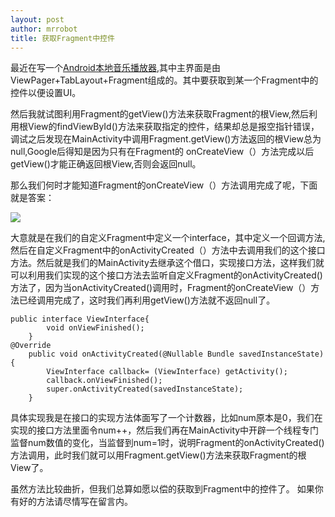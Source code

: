 ```yaml
---
layout: post
author: mrrobot
title: 获取Fragment中控件
---
```


最近在写一个[Android本地音乐播放器](https://github.com/mrrobot97/MusicPlayer),其中主界面是由ViewPager+TabLayout+Fragment组成的。其中要获取到某一个Fragment中的控件以便设置UI。

然后我就试图利用Fragment的getView()方法来获取Fragment的根View,然后利用根View的findViewById()方法来获取指定的控件，结果却总是报空指针错误，调试之后发现在MainActivity中调用Fragment.getView()方法返回的根View总为null,Google后得知是因为只有在Fragment的 onCreateView（）方法完成以后getView()才能正确返回根View,否则会返回null。

那么我们何时才能知道Fragment的onCreateView（）方法调用完成了呢，下面就是答案：

![](http://cl.ly/1x2M3t0N3P2E/answer.tiff)


大意就是在我们的自定义Fragment中定义一个interface，其中定义一个回调方法,然后在自定义Fragment中的onActivityCreated（）方法中去调用我们的这个接口方法。然后就是我们的MainActivity去继承这个借口，实现接口方法，这样我们就可以利用我们实现的这个接口方法去监听自定义Fragment的onActivityCreated()方法了，因为当onActivityCreated()调用时，Fragment的onCreateView（）方法已经调用完成了，这时我们再利用getView()方法就不返回null了。

```
public interface ViewInterface{
        void onViewFinished();
    }
@Override
    public void onActivityCreated(@Nullable Bundle savedInstanceState) {
        ViewInterface callback= (ViewInterface) getActivity();
        callback.onViewFinished();
        super.onActivityCreated(savedInstanceState);
    }
```

具体实现我是在接口的实现方法体面写了一个计数器，比如num原本是0，我们在实现的接口方法里面令num++，然后我们再在MainActivity中开辟一个线程专门监督num数值的变化，当监督到num=1时，说明Fragment的onActivityCreated()方法调用，此时我们就可以用Fragment.getView()方法来获取Fragment的根View了。


虽然方法比较曲折，但我们总算如愿以偿的获取到Fragment中的控件了。
如果你有好的方法请尽情写在留言内。